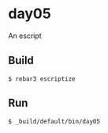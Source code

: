 day05
=====

An escript

Build
-----

    $ rebar3 escriptize

Run
---

    $ _build/default/bin/day05

